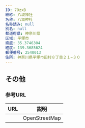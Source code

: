 ```yaml
---
ID: 7OzxB
総称: 八坂神社
名称: 八坂神社
名称読み: null
別名: null
都道府県: 神奈川県
区域: 平塚市
緯度: 35.3746304
経度: 139.3685624
郵便番号: 2540013
住所: 神奈川県平塚市田村８丁目２１−３０
---
```


## その他

### 参考URL

| URL | 説明          |
| --- | ------------- |
|     | OpenStreetMap |
